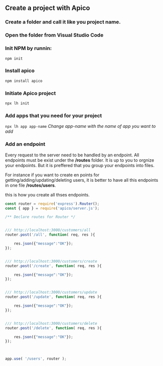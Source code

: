 ## Create a project with Apico

### Create a folder and call it like you project name.

### Open the folder from Visual Studio Code

### Init NPM by runnin:
` npm init `

### Install apico 
` npm install apico `

### Initiate Apico project
` npx lh init `

### Add apps that you need for your project
` npx lh app app-name `  *Change app-name with the name of app you want to add*

### Add an endpoint
Every request to the server need to be handled by an endpoint.
All endpoints must be exist under the **/routes** folder.
It is up to you to orgnize your endpoints. But it is preffered that you group your endpoints into files.

For instance if you want to create en points for getting/adding/updating/deleting users, it is better to have all this endpoints in one file **/routes/users**.

this is how you create all thses endpoints.
``` jAVAsCRIPT
const router = require('express').Router();
const { app } = require('apico/server.js');

/** Declare routes for Router */


/// http://localhost:3000/customers/all
router.post('/all', function( req, res ){

    res.json({"message":"OK"});
});


/// http://localhost:3000/customers/create
router.post('/create', function( req, res ){

    res.json({"message":"OK"});
});


/// http://localhost:3000/customers/update
router.post('/update', function( req, res ){

    res.json({"message":"OK"});
});


/// http://localhost:3000/customers/delete
router.post('/delete', function( req, res ){

    res.json({"message":"OK"});
});



app.use( '/users', router );
```



